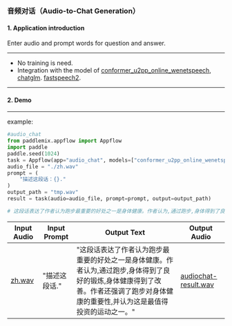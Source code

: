 ### 音频对话（Audio-to-Chat Generation）

#### 1. Application introduction

Enter audio and prompt words for question and answer.

*****
- No training is need.
- Integration with the model of [conformer_u2pp_online_wenetspeech](), [chatglm](). [fastspeech2]().

----

#### 2. Demo
*****
example:

```python
#audio_chat 
from paddlemix.appflow import Appflow
import paddle
paddle.seed(1024)
task = Appflow(app="audio_chat", models=["conformer_u2pp_online_wenetspeech", "THUDM/chatglm-6b", "speech"])
audio_file = "./zh.wav"
prompt = (
    "描述这段话：{}."
)
output_path = "tmp.wav"
result = task(audio=audio_file, prompt=prompt, output=output_path)

# 这段话表达了作者认为跑步最重要的好处之一是身体健康。作者认为,通过跑步,身体得到了良好的锻炼,身体健康得到了改善。作者还强调了跑步对身体健康的重要性,并认为这是最值得投资的运动之一。

```

|  Input Audio | Input Prompt |Output Text| Output Audio|
| --- | --- | ---  | --- | 
|[zh.wav](https://github.com/luyao-cv/file_download/blob/main/assets/zh.wav) | "描述这段话." |"这段话表达了作者认为跑步最重要的好处之一是身体健康。作者认为,通过跑步,身体得到了良好的锻炼,身体健康得到了改善。作者还强调了跑步对身体健康的重要性,并认为这是最值得投资的运动之一。" |[audiochat-result.wav](https://github.com/luyao-cv/file_download/blob/main/assets/audiochat-result.wav)|
